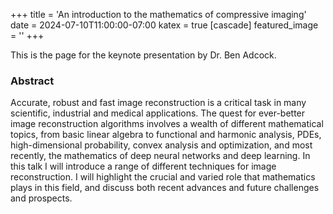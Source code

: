 +++
title = 'An introduction to the mathematics of compressive imaging'
date = 2024-07-10T11:00:00-07:00
katex = true
[cascade]
  featured_image = ''
+++


This is the page for the keynote presentation by Dr. Ben Adcock.

### Abstract

Accurate, robust and fast image reconstruction is a critical task in many
scientific, industrial and medical applications. The quest for ever-better
image reconstruction algorithms involves a wealth of different mathematical
topics, from basic linear algebra to functional and harmonic analysis, PDEs,
high-dimensional probability, convex analysis and optimization, and most
recently, the mathematics of deep neural networks and deep learning. In this
talk I will introduce a range of different techniques for image reconstruction.
I will highlight the crucial and varied role that mathematics plays in this
field, and discuss both recent advances and future challenges and prospects.
